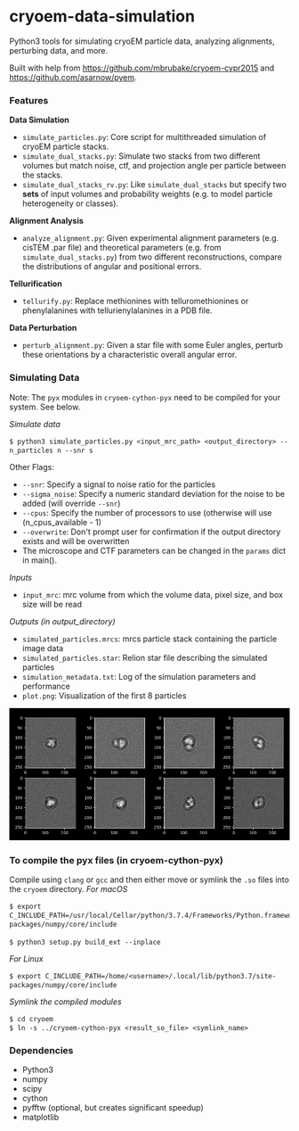 # cryoem-data-simulation

Python3 tools for simulating cryoEM particle data, analyzing alignments, perturbing data, and more.

Built with help from https://github.com/mbrubake/cryoem-cvpr2015 and https://github.com/asarnow/pyem.

### Features
**Data Simulation**
* `simulate_particles.py`: Core script for multithreaded simulation of cryoEM particle stacks.
* `simulate_dual_stacks.py`: Simulate two stacks from two different volumes but match noise, ctf, and projection angle per particle between the stacks.
* `simulate_dual_stacks_rv.py`: Like `simulate_dual_stacks` but specify two **sets** of input volumes and probability weights (e.g. to model particle heterogeneity or classes).

**Alignment Analysis**
* `analyze_alignment.py`: Given experimental alignment parameters (e.g. cisTEM .par file) and theoretical parameters (e.g. from `simulate_dual_stacks.py`) from two different reconstructions, compare the distributions of angular and positional  errors.

**Tellurification**
* `tellurify.py`: Replace methionines with telluromethionines or phenylalanines with tellurienylalanines in a PDB file.

**Data Perturbation**
* `perturb_alignment.py`: Given a star file with some Euler angles, perturb these orientations by a characteristic overall angular error.


### Simulating Data

Note: The `pyx` modules in `cryoem-cython-pyx` need to be compiled for your system. See below.

*Simulate data*
```
$ python3 simulate_particles.py <input_mrc_path> <output_directory> --n_particles n --snr s
```
Other Flags:
* `--snr`: Specify a signal to noise ratio for the particles
* `--sigma_noise`: Specify a numeric standard deviation for the noise to be added (will override `--snr`)
* `--cpus`: Specify the number of processors to use (otherwise will use (n_cpus_available - 1)
* `--overwrite`: Don't prompt user for confirmation if the output directory exists and will be overwritten
* The microscope and CTF parameters can be changed in the `params` dict in main().

*Inputs*
* `input_mrc`: mrc volume from which the volume data, pixel size, and box size will be read

*Outputs (in output_directory)*
* `simulated_particles.mrcs`: mrcs particle stack containing the particle image data
* `simulated_particles.star`: Relion star file describing the simulated particles
* `simulation_metadata.txt`: Log of the simulation parameters and performance
* `plot.png`: Visualization of the first 8 particles

![plot example](reference/plot.png)

### To compile the pyx files (in cryoem-cython-pyx)
Compile using `clang` or `gcc` and then either move or symlink the `.so` files into the `cryoem` directory.
*For macOS*
```
$ export C_INCLUDE_PATH=/usr/local/Cellar/python/3.7.4/Frameworks/Python.framework/Versions/3.7/Headers:/usr/local/lib/python3.7/site-packages/numpy/core/include

$ python3 setup.py build_ext --inplace
```
*For Linux*
```
$ export C_INCLUDE_PATH=/home/<username>/.local/lib/python3.7/site-packages/numpy/core/include
```

*Symlink the compiled modules*
```
$ cd cryoem
$ ln -s ../cryoem-cython-pyx <result_so_file> <symlink_name>
```

### Dependencies
* Python3
* numpy
* scipy
* cython
* pyfftw (optional, but creates significant speedup)
* matplotlib

